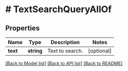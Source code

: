 # # TextSearchQueryAllOf

## Properties

Name | Type | Description | Notes
------------ | ------------- | ------------- | -------------
**text** | **string** | Text to search. | [optional]

[[Back to Model list]](../../README.md#models) [[Back to API list]](../../README.md#endpoints) [[Back to README]](../../README.md)
